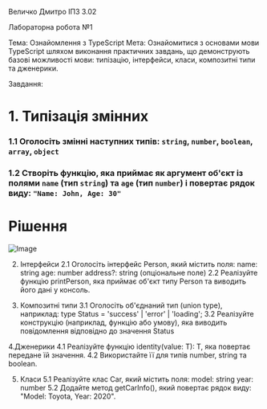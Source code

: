 Величко Дмитро ІПЗ 3.02

Лабораторна робота №1

Тема: Ознайомлення з TypeScript
Мета: Ознайомитися з основами мови TypeScript шляхом виконання практичних завдань, що демонструють базові можливості мови: типізацію, інтерфейси, класи, композитні типи та дженерики.

Завдання:
# 1. Типізація змінних
### 1.1 Оголосіть змінні наступних типів: `string`, `number`, `boolean`, `array`, `object`
### 1.2 Створіть функцію, яка приймає як аргумент об'єкт із полями `name` (тип `string`) та `age` (тип `number`) і повертає рядок виду: `"Name: John, Age: 30"`
# Рішення
   ![Image](https://github.com/user-attachments/assets/2c9d02b5-9f0d-41da-ac17-90f9ec322086)

2. Інтерфейси
2.1 Оголосіть інтерфейс Person, який містить поля:
    name: string
    age: number
    address?: string (опціональне поле)
2.2 Реалізуйте функцію printPerson, яка приймає об'єкт типу Person та виводить його дані у консоль.

3. Композитні типи
3.1 Оголосіть об'єднаний тип (union type), наприклад:
   type Status = 'success' | 'error' | 'loading';
3.2 Реалізуйте конструкцію (наприклад, функцію або умову), яка виводить повідомлення відповідно до значення Status

4.Дженерики
4.1 Реалізуйте функцію identity<T>(value: T): T, яка повертає передане їй значення.
4.2 Використайте її для типів number, string та boolean.

5. Класи
5.1 Реалізуйте клас Car, який містить поля:
   model: string
   year: number
5.2 Додайте метод getCarInfo(), який повертає рядок виду: "Model: Toyota, Year: 2020".
